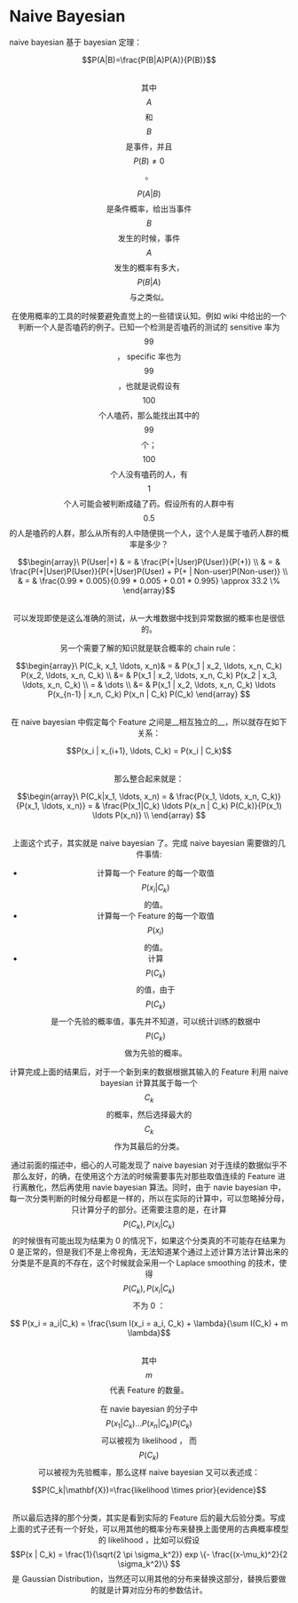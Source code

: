 # Naive Bayesian

naive bayesian 基于 bayesian 定理：

<center>$$P(A|B)=\frac{P(B|A)P(A)}{P(B)}$$<center><br/>

其中 $$A$$ 和 $$B$$ 是事件，并且 $$P(B) \neq 0$$。

$$P(A|B)$$ 是条件概率，给出当事件 $$B$$ 发生的时候，事件 $$A$$ 发生的概率有多大，$$P(B|A)$$ 与之类似。

在使用概率的工具的时候要避免直觉上的一些错误认知。例如 wiki 中给出的一个判断一个人是否嗑药的例子。已知一个检测是否嗑药的测试的 sensitive 率为 $$99%$$ ， specific 率也为 $$99%$$，也就是说假设有 $$100$$ 个人嗑药，那么能找出其中的 $$99$$ 个； $$100$$ 个人没有嗑药的人，有 $$1$$ 个人可能会被判断成磕了药。假设所有的人群中有 $$0.5%$$ 的人是嗑药的人群，那么从所有的人中随便挑一个人，这个人是属于嗑药人群的概率是多少？

<center> $$\begin{array}\ P(User|+) & = & \frac{P(+|User)P(User)}{P(+)} \\
& = & \frac{P(+|User)P(User)}{P(+|User)P(User) + P(+ | Non-user)P(Non-user)} \\ & = & \frac{0.99 * 0.005}{0.99 * 0.005 + 0.01 * 0.995}  \approx   33.2 \% \end{array}$$ <center><br/>

可以发现即使是这么准确的测试，从一大堆数据中找到异常数据的概率也是很低的。

另一个需要了解的知识就是联合概率的 chain rule：

<center>$$\begin{array}\ P(C_k, x_1, \ldots, x_n)& = & P(x_1 | x_2, \ldots, x_n, C_k) P(x_2, \ldots, x_n, C_k) \\ &= & P(x_1 | x_2, \ldots, x_n, C_k) P(x_2 | x_3, \ldots, x_n, C_k) \\ = & \dots \\ &= & P(x_1 | x_2, \ldots, x_n, C_k) \ldots P(x_{n-1} | x_n, C_k) P(x_n | C_k) P(C_k) \end{array} $$</center><br/>

在 naive bayesian 中假定每个 Feature 之间是__相互独立的__，所以就存在如下关系：

<center> $$P(x_i | x_{i+1}, \ldots, C_k) = P(x_i | C_k)$$ <center><br/>

那么整合起来就是：

<center>$$\begin{array}\ P(C_k|x_1, \ldots, x_n) = & \frac{P(x_1, \ldots, x_n, C_k)}{P(x_1, \ldots, x_n)} = & \frac{P(x_1|C_k) \ldots P(x_n | C_k) P(C_k)}{P(x_1) \ldots P(x_n)} \\ \end{array} $$</center><br/>

上面这个式子，其实就是 naive bayesian 了。完成 naive bayesian 需要做的几件事情:

* 计算每一个 Feature 的每一个取值 $$P(x_i|C_k)$$ 的值。
* 计算每一个 Feature 的每一个取值 $$P(x_i)$$ 的值。
* 计算 $$P(C_k)$$ 的值，由于 $$P(C_k)$$ 是一个先验的概率值，事先并不知道，可以统计训练的数据中 $$P(C_k)$$ 做为先验的概率。

计算完成上面的结果后，对于一个新到来的数据根据其输入的 Feature 利用 naive bayesian 计算其属于每一个 $$C_k$$ 的概率，然后选择最大的 $$C_k$$ 作为其最后的分类。

通过前面的描述中，细心的人可能发现了 naive bayesian 对于连续的数据似乎不那么友好，的确，在使用这个方法的时候需要事先对那些取值连续的 Feature 进行离散化，然后再使用 navie bayesian 算法。同时，由于 navie bayesian 中，每一次分类判断的时候分母都是一样的，所以在实际的计算中，可以忽略掉分母，只计算分子的部分。还需要注意的是，在计算 $$P(C_k), P(x_i|C_k)$$ 的时候很有可能出现为结果为 0 的情况下，如果这个分类真的不可能存在结果为 0 是正常的，但是我们不是上帝视角，无法知道某个通过上述计算方法计算出来的分类是不是真的不存在，这个时候就会采用一个 Laplace smoothing 的技术，使得 $$P(C_k), P(x_i|C_k)$$ 不为 0 ：

<center>$$ P(x_i = a_i|C_k) = \frac{\sum I(x_i = a_i, C_k) + \lambda}{\sum I(C_k) + m \lambda}$$</center><br/>

其中 $$m$$ 代表 Feature 的数量。

在 navie bayesian 的分子中 $$P(x_1|C_k) \ldots P(x_n | C_k) P(C_k)$$ 可以被视为 likelihood ， 而 $$P(C_k)$$ 可以被视为先验概率，那么这样 naive bayesian 又可以表述成：

<center>$$P(C_k|\mathbf{X})=\frac{likelihood \times prior}{evidence}$$</center><br/>

所以最后选择的那个分类，其实是看到实际的 Feature 后的最大后验分类。写成上面的式子还有一个好处，可以用其他的概率分布来替换上面使用的古典概率模型的 likelihood ，比如可以假设 $$P(x | C_k) = \frac{1}{\sqrt{2 \pi \sigma_k^2}} exp \{- \frac{(x-\mu_k)^2}{2 \sigma_k^2}\} $$ 是 Gaussian Distribution，当然还可以用其他的分布来替换这部分，替换后要做的就是计算对应分布的参数估计。


